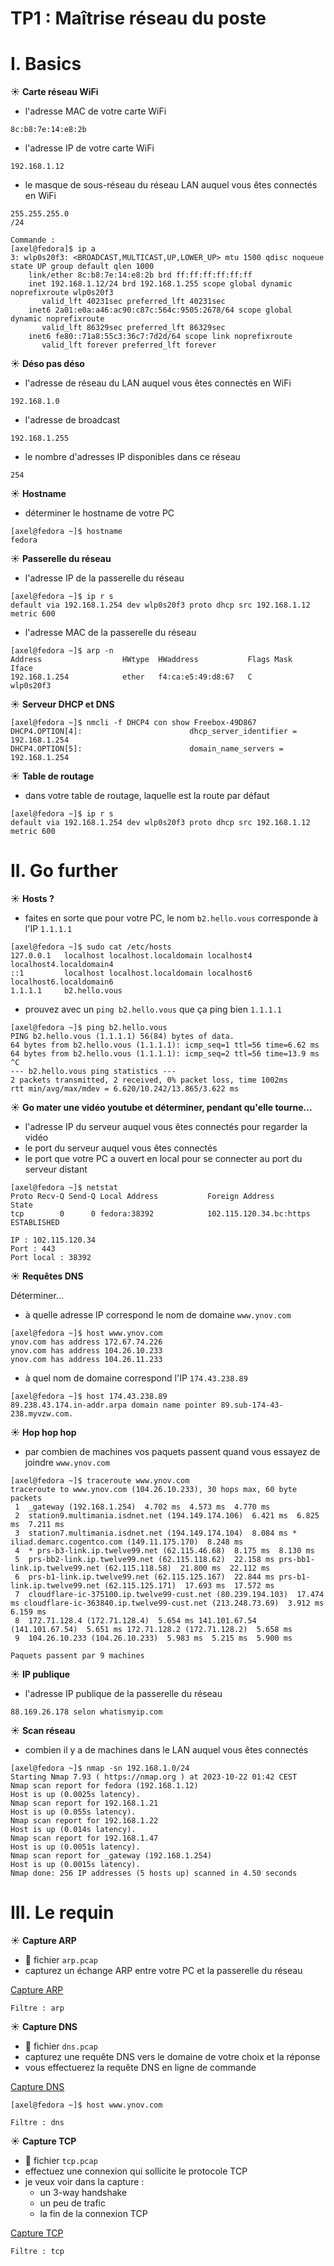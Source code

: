 # TP1 : Maîtrise réseau du poste

# I. Basics

☀️ **Carte réseau WiFi**

- l'adresse MAC de votre carte WiFi
```
8c:b8:7e:14:e8:2b
```
- l'adresse IP de votre carte WiFi
```
192.168.1.12
```
- le masque de sous-réseau du réseau LAN auquel vous êtes connectés en WiFi
```
255.255.255.0
/24
```
```
Commande :
[axel@fedora]$ ip a
3: wlp0s20f3: <BROADCAST,MULTICAST,UP,LOWER_UP> mtu 1500 qdisc noqueue state UP group default qlen 1000
    link/ether 8c:b8:7e:14:e8:2b brd ff:ff:ff:ff:ff:ff
    inet 192.168.1.12/24 brd 192.168.1.255 scope global dynamic noprefixroute wlp0s20f3
       valid_lft 40231sec preferred_lft 40231sec
    inet6 2a01:e0a:a46:ac90:c87c:564c:9505:2678/64 scope global dynamic noprefixroute 
       valid_lft 86329sec preferred_lft 86329sec
    inet6 fe80::71a8:55c3:36c7:7d2d/64 scope link noprefixroute 
       valid_lft forever preferred_lft forever
```

☀️ **Déso pas déso**

- l'adresse de réseau du LAN auquel vous êtes connectés en WiFi
```
192.168.1.0
```
- l'adresse de broadcast
```
192.168.1.255
```
- le nombre d'adresses IP disponibles dans ce réseau
```
254
```
☀️ **Hostname**

- déterminer le hostname de votre PC
```
[axel@fedora ~]$ hostname
fedora
```

☀️ **Passerelle du réseau**

- l'adresse IP de la passerelle du réseau
```
[axel@fedora ~]$ ip r s
default via 192.168.1.254 dev wlp0s20f3 proto dhcp src 192.168.1.12 metric 600
```
- l'adresse MAC de la passerelle du réseau
```
[axel@fedora ~]$ arp -n
Address                  HWtype  HWaddress           Flags Mask            Iface
192.168.1.254            ether   f4:ca:e5:49:d8:67   C                     wlp0s20f3
```

☀️ **Serveur DHCP et DNS**

```
[axel@fedora ~]$ nmcli -f DHCP4 con show Freebox-49D867
DHCP4.OPTION[4]:                        dhcp_server_identifier = 192.168.1.254
DHCP4.OPTION[5]:                        domain_name_servers = 192.168.1.254
```

☀️ **Table de routage**

- dans votre table de routage, laquelle est la route par défaut
```
[axel@fedora ~]$ ip r s
default via 192.168.1.254 dev wlp0s20f3 proto dhcp src 192.168.1.12 metric 600
```

# II. Go further

☀️ **Hosts ?**

- faites en sorte que pour votre PC, le nom `b2.hello.vous` corresponde à l'IP `1.1.1.1`
```
[axel@fedora ~]$ sudo cat /etc/hosts
127.0.0.1   localhost localhost.localdomain localhost4 localhost4.localdomain4
::1         localhost localhost.localdomain localhost6 localhost6.localdomain6
1.1.1.1     b2.hello.vous
```
- prouvez avec un `ping b2.hello.vous` que ça ping bien `1.1.1.1`
```
[axel@fedora ~]$ ping b2.hello.vous
PING b2.hello.vous (1.1.1.1) 56(84) bytes of data.
64 bytes from b2.hello.vous (1.1.1.1): icmp_seq=1 ttl=56 time=6.62 ms
64 bytes from b2.hello.vous (1.1.1.1): icmp_seq=2 ttl=56 time=13.9 ms
^C
--- b2.hello.vous ping statistics ---
2 packets transmitted, 2 received, 0% packet loss, time 1002ms
rtt min/avg/max/mdev = 6.620/10.242/13.865/3.622 ms
```

☀️ **Go mater une vidéo youtube et déterminer, pendant qu'elle tourne...**

- l'adresse IP du serveur auquel vous êtes connectés pour regarder la vidéo
- le port du serveur auquel vous êtes connectés
- le port que votre PC a ouvert en local pour se connecter au port du serveur distant

```
[axel@fedora ~]$ netstat
Proto Recv-Q Send-Q Local Address           Foreign Address         State        
tcp        0      0 fedora:38392            102.115.120.34.bc:https ESTABLISHED
```
```
IP : 102.115.120.34
Port : 443
Port local : 38392
```

☀️ **Requêtes DNS**

Déterminer...

- à quelle adresse IP correspond le nom de domaine `www.ynov.com`

```
[axel@fedora ~]$ host www.ynov.com
ynov.com has address 172.67.74.226
ynov.com has address 104.26.10.233
ynov.com has address 104.26.11.233
```

- à quel nom de domaine correspond l'IP `174.43.238.89`

```
[axel@fedora ~]$ host 174.43.238.89
89.238.43.174.in-addr.arpa domain name pointer 89.sub-174-43-238.myvzw.com.
```

☀️ **Hop hop hop**

- par combien de machines vos paquets passent quand vous essayez de joindre `www.ynov.com`

```
[axel@fedora ~]$ traceroute www.ynov.com
traceroute to www.ynov.com (104.26.10.233), 30 hops max, 60 byte packets
 1  _gateway (192.168.1.254)  4.702 ms  4.573 ms  4.770 ms
 2  station9.multimania.isdnet.net (194.149.174.106)  6.421 ms  6.825 ms  7.211 ms
 3  station7.multimania.isdnet.net (194.149.174.104)  8.084 ms * iliad.demarc.cogentco.com (149.11.175.170)  8.248 ms
 4  * prs-b3-link.ip.twelve99.net (62.115.46.68)  8.175 ms  8.130 ms
 5  prs-bb2-link.ip.twelve99.net (62.115.118.62)  22.158 ms prs-bb1-link.ip.twelve99.net (62.115.118.58)  21.800 ms  22.112 ms
 6  prs-b1-link.ip.twelve99.net (62.115.125.167)  22.844 ms prs-b1-link.ip.twelve99.net (62.115.125.171)  17.693 ms  17.572 ms
 7  cloudflare-ic-375100.ip.twelve99-cust.net (80.239.194.103)  17.474 ms cloudflare-ic-363840.ip.twelve99-cust.net (213.248.73.69)  3.912 ms  6.159 ms
 8  172.71.128.4 (172.71.128.4)  5.654 ms 141.101.67.54 (141.101.67.54)  5.651 ms 172.71.128.2 (172.71.128.2)  5.658 ms
 9  104.26.10.233 (104.26.10.233)  5.983 ms  5.215 ms  5.900 ms
```
```
Paquets passent par 9 machines
```

☀️ **IP publique**

- l'adresse IP publique de la passerelle du réseau
```
88.169.26.178 selon whatismyip.com
```

☀️ **Scan réseau**

- combien il y a de machines dans le LAN auquel vous êtes connectés
```
[axel@fedora ~]$ nmap -sn 192.168.1.0/24
Starting Nmap 7.93 ( https://nmap.org ) at 2023-10-22 01:42 CEST
Nmap scan report for fedora (192.168.1.12)
Host is up (0.0025s latency).
Nmap scan report for 192.168.1.21
Host is up (0.055s latency).
Nmap scan report for 192.168.1.22
Host is up (0.014s latency).
Nmap scan report for 192.168.1.47
Host is up (0.0051s latency).
Nmap scan report for _gateway (192.168.1.254)
Host is up (0.0015s latency).
Nmap done: 256 IP addresses (5 hosts up) scanned in 4.50 seconds
```

# III. Le requin

☀️ **Capture ARP**

- 📁 fichier `arp.pcap`
- capturez un échange ARP entre votre PC et la passerelle du réseau

[Capture ARP](./arp.pcapng)
```
Filtre : arp
```

☀️ **Capture DNS**

- 📁 fichier `dns.pcap`
- capturez une requête DNS vers le domaine de votre choix et la réponse
- vous effectuerez la requête DNS en ligne de commande

[Capture DNS](./dns.pcapng)
```
[axel@fedora ~]$ host www.ynov.com
```
```
Filtre : dns
```

☀️ **Capture TCP**

- 📁 fichier `tcp.pcap`
- effectuez une connexion qui sollicite le protocole TCP
- je veux voir dans la capture :
  - un 3-way handshake
  - un peu de trafic
  - la fin de la connexion TCP

[Capture TCP](./tcp.pcapng)
```
Filtre : tcp
```